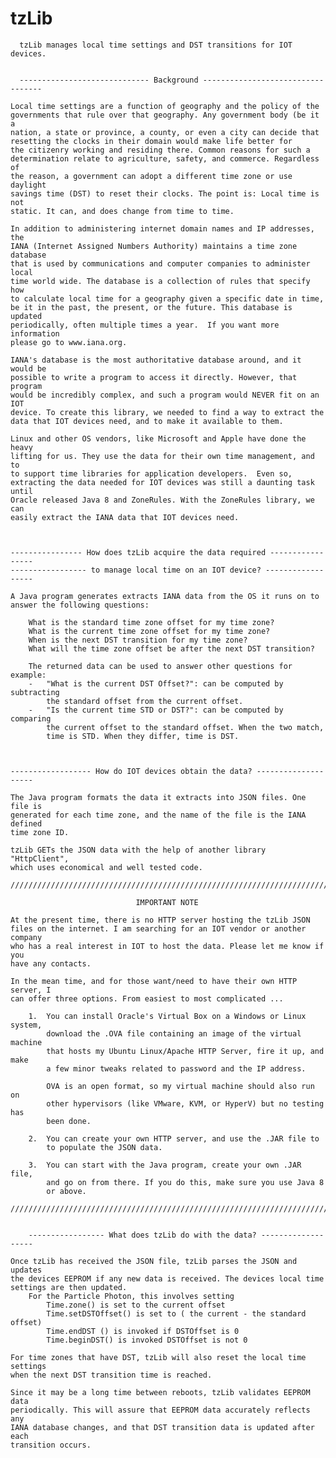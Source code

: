 # tzLib


      tzLib manages local time settings and DST transitions for IOT devices.


	  ----------------------------- Background ---------------------------------- 

	Local time settings are a function of geography and the policy of the
	governments that rule over that geography. Any government body (be it a
	nation, a state or province, a county, or even a city can decide that 
	resetting the clocks in their domain would make life better for
	the citizenry working and residing there. Common reasons for such a
	determination relate to agriculture, safety, and commerce. Regardless of
	the reason, a government can adopt a different time zone or use daylight 
	savings time (DST) to reset their clocks. The point is: Local time is not 
	static. It can, and does change from time to time.
	
	In addition to administering internet domain names and IP addresses, the 
	IANA (Internet Assigned Numbers Authority) maintains a time zone database
	that is used by communications and computer companies to administer local
	time world wide. The database is a collection of rules that specify how
	to calculate local time for a geography given a specific date in time, 
	be it in the past, the present, or the future. This database is updated
	periodically, often multiple times a year.  If you want more information
	please go to www.iana.org.
	
	IANA's database is the most authoritative database around, and it would be 
	possible to write a program to access it directly. However, that program
	would be incredibly complex, and such a program would NEVER fit on an IOT 
	device. To create this library, we needed to find a way to extract the
	data that IOT devices need, and to make it available to them.
	
	Linux and other OS vendors, like Microsoft and Apple have done the heavy
	lifting for us. They use the data for their own time management, and to
	to support time libraries for application developers.  Even so, 
	extracting the data needed for IOT devices was still a daunting task until
	Oracle released Java 8 and ZoneRules. With the ZoneRules library, we can 
	easily extract the IANA data that IOT devices need. 



	---------------- How does tzLib acquire the data required -----------------
	----------------- to manage local time on an IOT device? ------------------
	
	A Java program generates extracts IANA data from the OS it runs on to
	answer the following questions:
	
		What is the standard time zone offset for my time zone?
		What is the current time zone offset for my time zone?
		When is the next DST transition for my time zone?
		What will the time zone offset be after the next DST transition?
	
		The returned data can be used to answer other questions for example:
		-	"What is the current DST Offset?": can be computed by subtracting 
			the standard offset from the current offset.
		-	"Is the current time STD or DST?": can be computed by comparing 
			the current offset to the standard offset. When the two match,
			time is STD. When they differ, time is DST. 
	
	
	
	------------------ How do IOT devices obtain the data? --------------------
	
	The Java program formats the data it extracts into JSON files. One file is
	generated for each time zone, and the name of the file is the IANA defined
	time zone ID.

	tzLib GETs the JSON data with the help of another library  "HttpClient",
	which uses economical and well tested code.

	///////////////////////////////////////////////////////////////////////////

								IMPORTANT NOTE

	At the present time, there is no HTTP server hosting the tzLib JSON
	files on the internet. I am searching for an IOT vendor or another company 
	who has a real interest in IOT to host the data. Please let me know if you
	have any contacts.
	
	In the mean time, and for those want/need to have their own HTTP server, I
	can offer three options. From easiest to most complicated ... 
	
		1. 	You can install Oracle's Virtual Box on a Windows or Linux system,
			download the .OVA file containing an image of the virtual machine
			that hosts my Ubuntu Linux/Apache HTTP Server, fire it up, and make
			a few minor tweaks related to password and the IP address. 
			
			OVA is an open format, so my virtual machine should also run on
			other hypervisors (like VMware, KVM, or HyperV) but no testing has
			been done.
			
		2.	You can create your own HTTP server, and use the .JAR file to
			to populate the JSON data. 
			
		3.	You can start with the Java program, create your own .JAR file,
			and go on from there. If you do this, make sure you use Java 8
			or above. 
			
	///////////////////////////////////////////////////////////////////////////
	
	
		----------------- What does tzLib do with the data? -------------------

	Once tzLib has received the JSON file, tzLib parses the JSON and updates 
	the devices EEPROM if any new data is received. The devices local time 
	settings are then updated. 
		For the Particle Photon, this involves setting
			Time.zone() is set to the current offset
			Time.setDSTOffset() is set to ( the current - the standard offset)
			Time.endDST () is invoked if DSTOffset is 0
			Time.beginDST() is invoked DSTOffset is not 0
	
	For time zones that have DST, tzLib will also reset the local time settings
	when the next DST transition time is reached.
	
	Since it may be a long time between reboots, tzLib validates EEPROM data
	periodically. This will assure that EEPROM data accurately reflects any
	IANA database changes, and that DST transition data is updated after each
	transition occurs. 

